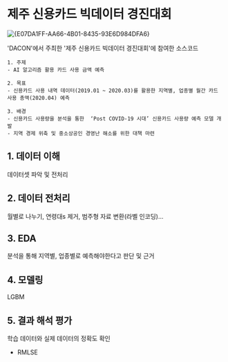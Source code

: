 # 제주 신용카드 빅데이터 경진대회

![{E07DA1FF-AA66-4B01-8435-93E6D984DFA6}](https://user-images.githubusercontent.com/64066236/91116992-8d7f4f80-e6c8-11ea-8f53-e80307a9c3b9.png)

'DACON'에서 주최한 '제주 신용카드 빅데이터 경진대회'에 참여한 소스코드
```
1. 주제
- AI 알고리즘 활용 카드 사용 금액 예측

2. 목표
- 신용카드 사용 내역 데이터(2019.01 ~ 2020.03)를 활용한 지역별, 업종별 월간 카드 사용 총액(2020.04) 예측

3. 배경
- 신용카드 사용량을 분석을 통한  ‘Post COVID-19 시대’ 신용카드 사용량 예측 모델 개발
- 지역 경제 위축 및 중소상공인 경영난 해소를 위한 대책 마련 
```

## 1. 데이터 이해

데이터셋 파악 및 전처리

## 2. 데이터 전처리
 
월별로 나누기, 연령대s 제거, 범주형 자료 변환(라벨 인코딩)...

## 3. EDA
분석을 통해 지역별, 업종별로 예측해야한다고 판단 및 근거

## 4. 모델링
LGBM

## 5. 결과 해석  평가

학습 데이터와 실제 데이터의 정확도 확인
- RMLSE
